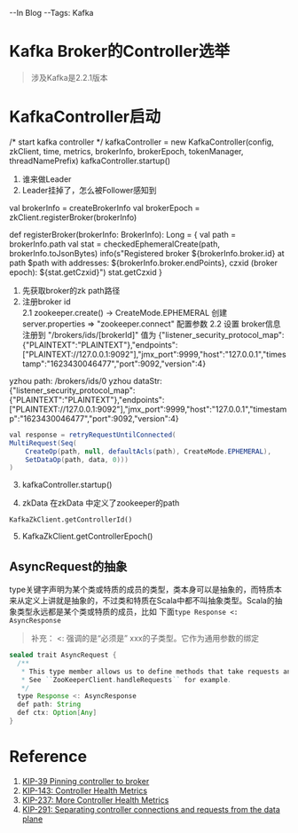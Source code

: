 --In Blog
--Tags: Kafka

# Kafka Broker的Controller选举

>涉及Kafka是2.2.1版本

# KafkaController启动
/* start kafka controller */
kafkaController = new KafkaController(config, zkClient, time, metrics, brokerInfo, brokerEpoch, tokenManager, threadNamePrefix)
kafkaController.startup()



1. 谁来做Leader
2. Leader挂掉了，怎么被Follower感知到





val brokerInfo = createBrokerInfo
val brokerEpoch = zkClient.registerBroker(brokerInfo)


def registerBroker(brokerInfo: BrokerInfo): Long = {
    val path = brokerInfo.path
    val stat = checkedEphemeralCreate(path, brokerInfo.toJsonBytes)
    info(s"Registered broker ${brokerInfo.broker.id} at path $path with addresses: ${brokerInfo.broker.endPoints}, czxid (broker epoch): ${stat.getCzxid}")
    stat.getCzxid
}


1. 先获取broker的zk path路径
2. 注册broker id    
2.1 zookeeper.create() ->  CreateMode.EPHEMERAL 创建server.properties => "zookeeper.connect" 配置参数
2.2 设置 broker信息 注册到 "/brokers/ids/[brokerId]" 值为 {"listener_security_protocol_map":{"PLAINTEXT":"PLAINTEXT"},"endpoints":["PLAINTEXT://127.0.0.1:9092"],"jmx_port":9999,"host":"127.0.0.1","timestamp":"1623430046477","port":9092,"version":4}



yzhou path: /brokers/ids/0
yzhou dataStr: {"listener_security_protocol_map":{"PLAINTEXT":"PLAINTEXT"},"endpoints":["PLAINTEXT://127.0.0.1:9092"],"jmx_port":9999,"host":"127.0.0.1","timestamp":"1623430046477","port":9092,"version":4}


```java
val response = retryRequestUntilConnected(
MultiRequest(Seq(
    CreateOp(path, null, defaultAcls(path), CreateMode.EPHEMERAL),
    SetDataOp(path, data, 0)))
)
```
3. kafkaController.startup()



4. zkData
在zkData 中定义了zookeeper的path


`KafkaZkClient.getControllerId()`       


5. KafkaZkClient.getControllerEpoch()


## AsyncRequest的抽象
type关键字声明为某个类或特质的成员的类型，类本身可以是抽象的，而特质本来从定义上讲就是抽象的，不过类和特质在Scala中都不叫抽象类型。Scala的抽象类型永远都是某个类或特质的成员，比如 下面`type Response <: AsyncResponse`

>补充： <: 强调的是“必须是” xxx的子类型。它作为通用参数的绑定

```java
sealed trait AsyncRequest {
  /**
   * This type member allows us to define methods that take requests and return responses with the correct types.
   * See ``ZooKeeperClient.handleRequests`` for example.
   */
  type Response <: AsyncResponse
  def path: String
  def ctx: Option[Any]
}
```





# Reference
1. [KIP-39 Pinning controller to broker](https://cwiki.apache.org/confluence/display/KAFKA/KIP-39+Pinning+controller+to+broker)
2. [KIP-143: Controller Health Metrics](https://cwiki.apache.org/confluence/display/KAFKA/KIP-143%3A+Controller+Health+Metrics)
3. [KIP-237: More Controller Health Metrics](https://cwiki.apache.org/confluence/display/KAFKA/KIP-237%3A+More+Controller+Health+Metrics)
4. [KIP-291: Separating controller connections and requests from the data plane](https://cwiki.apache.org/confluence/display/KAFKA/KIP-291%3A+Separating+controller+connections+and+requests+from+the+data+plane)